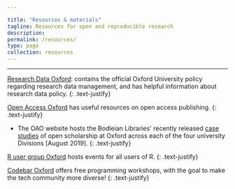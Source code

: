 ```yaml
---

title: "Resources & materials"
tagline: Resources for open and reproducible research
description:
permalink: /resources/
type: page
collection: resources
---
```


---

[Research Data Oxford](http://researchdata.ox.ac.uk): contains the official
Oxford University policy regarding research data management, and has helpful
information about research data policy.
{: .text-justify}

[Open Access Oxford](http://openaccess.ox.ac.uk) has useful resources on open
access publishing.
{: .text-justify}
* The OAO website hosts the Bodleian Libraries' recently released [case studies](
http://openaccess.ox.ac.uk/2019/07/22/open-scholarship-at-oxford-case-studies/ 
) of open scholarship at Oxford across each of the four university Divisions [August 2019].
{: .text-justify}

[R user group Oxford](https://r-oxford.github.io/) hosts events for all users
of R.
{: .text-justify}

[Codebar Oxford](https://codebar.io/) offers free programming workshops, with
the goal to make the tech community more diverse!
{: .text-justify}
